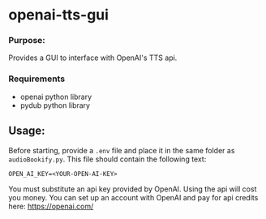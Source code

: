 # openai-tts-gui

### Purpose:
Provides a GUI to interface with OpenAI's TTS api.

### Requirements
- openai python library
- pydub python library

## Usage:
Before starting, provide a `.env` file and place it in the same folder as `audioBookify.py`.
This file should contain the following text:

```
OPEN_AI_KEY=<YOUR-OPEN-AI-KEY>
```

You must substitute an api key provided by OpenAI.  Using the api will cost you money.
You can set up an account with OpenAI and pay for api credits here: https://openai.com/


